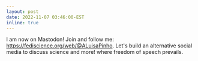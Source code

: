 ```yaml
---
layout: post
date: 2022-11-07 03:46:00-EST
inline: true
---
```


I am now on Mastodon! Join and follow me: <a href="url">https://fediscience.org/web/@ALuisaPinho</a>. Let's build an alternative social media to discuss science and more! where freedom of speech prevails.
